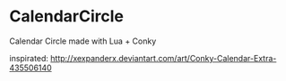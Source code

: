 CalendarCircle
==============

Calendar Circle made with Lua + Conky

inspirated: http://xexpanderx.deviantart.com/art/Conky-Calendar-Extra-435506140
